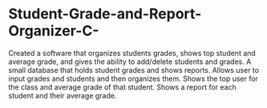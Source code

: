 # Student-Grade-and-Report-Organizer-C-
Created a software that organizes students grades, shows top student and average grade, and gives the ability to add/delete students and grades.
A small database that holds student grades and shows reports.
Allows user to input grades and students and then organizes them.
Shows the top user for the class and average grade of that student.
Shows a report for each student and their average grade.

